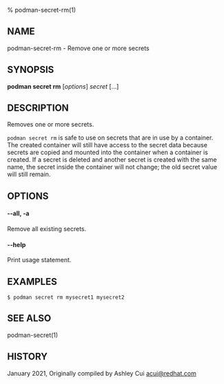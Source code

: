 % podman-secret-rm(1)

## NAME
podman\-secret\-rm - Remove one or more secrets

## SYNOPSIS
**podman secret rm** [*options*] *secret* [...]

## DESCRIPTION

Removes one or more secrets.

`podman secret rm` is safe to use on secrets that are in use by a container.
The created container will still have access to the secret data because secrets are
copied and mounted into the container when a container is created. If a secret is deleted and
another secret is created with the same name, the secret inside the container will not change;
the old secret value will still remain.

## OPTIONS

#### **\-\-all**, **-a**

Remove all existing secrets.

#### **\-\-help**

Print usage statement.

## EXAMPLES

```
$ podman secret rm mysecret1 mysecret2
```

## SEE ALSO
podman-secret(1)

## HISTORY
January 2021, Originally compiled by Ashley Cui <acui@redhat.com>

